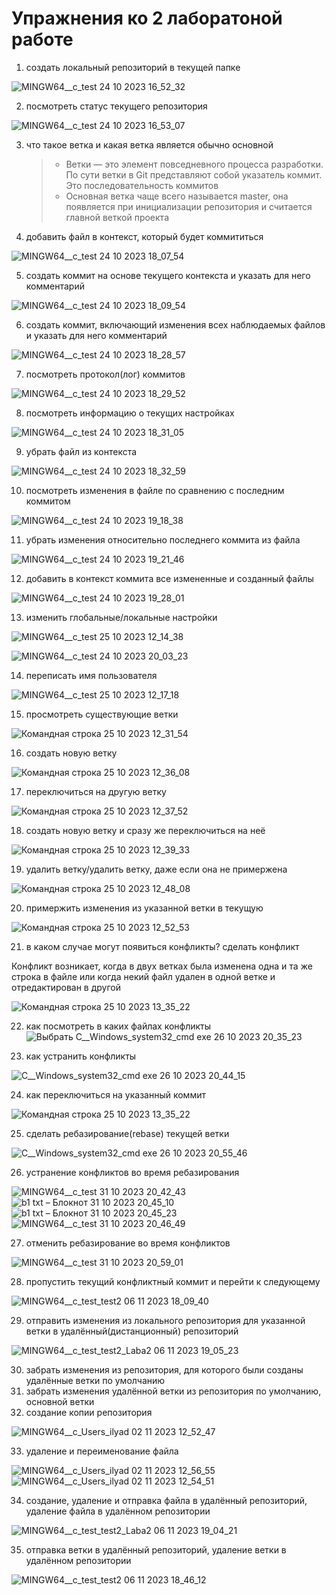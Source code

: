 # Упражнения ко 2 лаборатоной работе
1. создать локальный репозиторий в текущей папке

![MINGW64__c_test 24 10 2023 16_52_32](https://github.com/iis-32170x/RPIIS/assets/144374775/15db4956-e0f0-4fd9-8987-c51d14315348)

2. посмотреть статус текущего репозитория

![MINGW64__c_test 24 10 2023 16_53_07](https://github.com/iis-32170x/RPIIS/assets/144374775/792e4e2d-3f41-40cb-9b6a-3e6b91848659)


3. что такое ветка и какая ветка является обычно основной
   > - Ветки — это элемент повседневного процесса разработки. По сути ветки в Git представляют собой указатель коммит. Это последовательность коммитов
   > - Основная ветка чаще всего называется master, она появляется при инициализации репозитория и считается главной веткой проекта
   
4. добавить файл в контекст, который будет коммититься
 
![MINGW64__c_test 24 10 2023 18_07_54](https://github.com/iis-32170x/RPIIS/assets/144374775/1314fe17-07b4-4d9b-b72c-ff42951fedb3)

5. создать коммит на основе текущего контекста и указать для него комментарий

![MINGW64__c_test 24 10 2023 18_09_54](https://github.com/iis-32170x/RPIIS/assets/144374775/b2c1e346-7651-4883-a2b6-baac154991ed)


6. создать коммит, включающий изменения всех наблюдаемых файлов и указать для него комментарий

![MINGW64__c_test 24 10 2023 18_28_57](https://github.com/iis-32170x/RPIIS/assets/144374775/b6c7c6c2-4052-4d53-aa62-d9b1a948fada)


7. посмотреть протокол(лог) коммитов

![MINGW64__c_test 24 10 2023 18_29_52](https://github.com/iis-32170x/RPIIS/assets/144374775/815f64ca-1c6f-4e73-a590-845b457929f1)

8. посмотреть информацию о текущих настройках

![MINGW64__c_test 24 10 2023 18_31_05](https://github.com/iis-32170x/RPIIS/assets/144374775/1f623e11-7271-4f14-8199-08ac270821b7)

9. убрать файл из контекста

![MINGW64__c_test 24 10 2023 18_32_59](https://github.com/iis-32170x/RPIIS/assets/144374775/8de3d050-e2a5-4be5-9242-86297b558191)

10. посмотреть изменения в файле по сравнению с последним коммитом

![MINGW64__c_test 24 10 2023 19_18_38](https://github.com/iis-32170x/RPIIS/assets/144374775/cf0a6946-e7d1-4209-8d89-026bb3f21022)

11. убрать изменения относительно последнего коммита из файла

![MINGW64__c_test 24 10 2023 19_21_46](https://github.com/iis-32170x/RPIIS/assets/144374775/5270e47c-1e85-49d7-b8fa-4047a9214f69)


12. добавить в контекст коммита все измененные и созданный файлы

![MINGW64__c_test 24 10 2023 19_28_01](https://github.com/iis-32170x/RPIIS/assets/144374775/31995750-32b9-4dcc-b1be-d49019263511)

13. изменить глобальные/локальные настройки

![MINGW64__c_test 25 10 2023 12_14_38](https://github.com/iis-32170x/RPIIS/assets/144374775/24792fc1-1128-4ea9-9e21-61fcd8e05974)

![MINGW64__c_test 24 10 2023 20_03_23](https://github.com/iis-32170x/RPIIS/assets/144374775/1c34e2c2-9025-4fdf-aa28-0fb2790c9a7a)

14. переписать имя пользователя

![MINGW64__c_test 25 10 2023 12_17_18](https://github.com/iis-32170x/RPIIS/assets/144374775/f749deed-74de-4537-9c95-7aa95ee8df4e)

15. просмотреть существующие ветки

![Командная строка 25 10 2023 12_31_54](https://github.com/iis-32170x/RPIIS/assets/144374775/94f56fdf-5470-421f-9fb5-39357f64fe94)

16. создать новую ветку

![Командная строка 25 10 2023 12_36_08](https://github.com/iis-32170x/RPIIS/assets/144374775/a3e45ad3-defe-46a3-803e-4d802681ccce)

17. переключиться на другую ветку

![Командная строка 25 10 2023 12_37_52](https://github.com/iis-32170x/RPIIS/assets/144374775/9c855d0e-1257-4033-8b22-36d53361a3c4)

18. создать новую ветку и сразу же переключиться на неё

![Командная строка 25 10 2023 12_39_33](https://github.com/iis-32170x/RPIIS/assets/144374775/64dd447a-6431-4dfc-a850-a7e7ce4da29a)

19. удалить ветку/удалить ветку, даже если она не примержена

![Командная строка 25 10 2023 12_48_08](https://github.com/iis-32170x/RPIIS/assets/144374775/4206112a-b328-42da-b862-47bb622323be)

20. примержить изменения из указанной ветки в текущую

![Командная строка 25 10 2023 12_52_53](https://github.com/iis-32170x/RPIIS/assets/144374775/0f147cbf-4a1c-4de6-9d11-a93956b570c4)

21. в каком случае могут появиться конфликты? сделать конфликт

Конфликт возникает, когда в двух ветках была изменена одна и та же строка в файле или когда некий файл удален в одной ветке и отредактирован в другой

![Командная строка 25 10 2023 13_35_22](https://github.com/iis-32170x/RPIIS/assets/144374775/6991e005-8c0f-4cf9-b986-8e59769ed4e2)

22. как посмотреть в каких файлах конфликты
 ![Выбрать C__Windows_system32_cmd exe 26 10 2023 20_35_23](https://github.com/iis-32170x/RPIIS/assets/144374775/3a2afd28-e1fd-4e67-8eaf-7ab9da451095)

23. как устранить конфликты

![C__Windows_system32_cmd exe 26 10 2023 20_44_15](https://github.com/iis-32170x/RPIIS/assets/144374775/70164ceb-6ece-4971-bdea-59d9ab49c37f)

24. как переключиться на указанный коммит

![Командная строка 25 10 2023 13_35_22](https://github.com/iis-32170x/RPIIS/assets/144374775/244f1abb-6cbf-4284-843b-5e5c1e3c3672)

25. сделать ребазирование(rebase) текущей ветки

![C__Windows_system32_cmd exe 26 10 2023 20_55_46](https://github.com/iis-32170x/RPIIS/assets/144374775/e4bebe02-7059-418a-95b7-f11439e48cf1)

26. устранение конфликтов во время ребазирования

![MINGW64__c_test 31 10 2023 20_42_43](https://github.com/iis-32170x/RPIIS/assets/144374775/f1d8eaed-c4c2-44ad-bc4c-fcc2bf61ddfc)
![b1 txt – Блокнот 31 10 2023 20_45_10](https://github.com/iis-32170x/RPIIS/assets/144374775/8c163348-3592-49f3-bbf7-18dc1994de6d)
![b1 txt – Блокнот 31 10 2023 20_45_23](https://github.com/iis-32170x/RPIIS/assets/144374775/a8428e67-71d8-4faa-bfbc-306cd851a327)
![MINGW64__c_test 31 10 2023 20_46_49](https://github.com/iis-32170x/RPIIS/assets/144374775/dc96f551-41ed-4a7f-9d32-4dd426396c4a)

27. отменить ребазирование во время конфликтов

![MINGW64__c_test 31 10 2023 20_59_01](https://github.com/iis-32170x/RPIIS/assets/144374775/9ebc5579-439d-4ef5-be7f-53553dbf6590)

28. пропустить текущий конфликтный коммит и перейти к следующему

![MINGW64__c_test_test2 06 11 2023 18_09_40](https://github.com/iis-32170x/RPIIS/assets/144374775/59e5812f-2724-4b61-8799-70283b9176df)

29. отправить изменения из локального репозитория для указанной ветки в удалённый(дистанционный) репозиторий

![MINGW64__c_test_test2_Laba2 06 11 2023 19_05_23](https://github.com/iis-32170x/RPIIS/assets/144374775/61ede266-584d-4798-9cf4-1df03038a504)

30. забрать изменения из репозитория, для которого были созданы удалённые ветки по умолчанию
31. забрать изменения удалённой ветки из репозитория по умолчанию, основной ветки
32. создание копии репозитория

![MINGW64__c_Users_ilyad 02 11 2023 12_52_47](https://github.com/iis-32170x/RPIIS/assets/144374775/fb2a7528-7c89-4380-a841-ab3086d1cb61)

33. удаление и переименование файла

![MINGW64__c_Users_ilyad 02 11 2023 12_56_55](https://github.com/iis-32170x/RPIIS/assets/144374775/11e84a1c-3335-46b3-a62a-9c6a6ce5b079)
![MINGW64__c_Users_ilyad 02 11 2023 12_54_51](https://github.com/iis-32170x/RPIIS/assets/144374775/20a0afa1-d51b-45ff-a6ac-a8e5edf48444)

34. создание, удаление и отправка файла в удалённый репозиторий, удаление файла в удалённом репозитории

![MINGW64__c_test_test2_Laba2 06 11 2023 19_04_21](https://github.com/iis-32170x/RPIIS/assets/144374775/2f0a4de5-c83a-452f-bc88-b49d45b8fe09)

35. отправка ветки в удалённый репозиторий, удаление ветки в удалённом репозитории

![MINGW64__c_test_test2 06 11 2023 18_46_12](https://github.com/iis-32170x/RPIIS/assets/144374775/6a1eb885-b1a1-4879-9019-06c75e0e569a)
